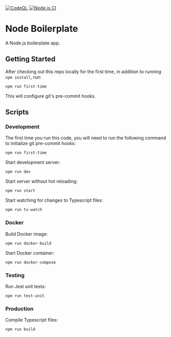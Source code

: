 [![CodeQL](https://github.com/LukeStanbery89/node-boilerplate/actions/workflows/codeql-analysis.yml/badge.svg?branch=master)](https://github.com/LukeStanbery89/node-boilerplate/actions/workflows/codeql-analysis.yml)
[![Node.js CI](https://github.com/LukeStanbery89/node-boilerplate/actions/workflows/node.js.yml/badge.svg?branch=master)](https://github.com/LukeStanbery89/node-boilerplate/actions/workflows/node.js.yml)

# Node Boilerplate

A Node.js boilerplate app.

## Getting Started

After checking out this repo locally for the first time, in addition to running `npm install`, run:
```console
npm run first-time
```

This will configure git's pre-commit hooks.

## Scripts

### Development

The first time you run this code, you will need to run the following command to initialize git pre-commit hooks:
```console
npm run first-time
```

Start development server:
```console
npm run dev
```

Start server without hot reloading:
```console
npm run start
```

Start watching for changes to Typescript files:
```console
npm run ts-watch
```

### Docker

Build Docker image:
```console
npm run docker-build
```

Start Docker container:
```console
npm run docker-compose
```

### Testing
Run Jest unit tests:
```console
npm run test-unit
```

### Production

Compile Typescript files:
```console
npm run build
```
